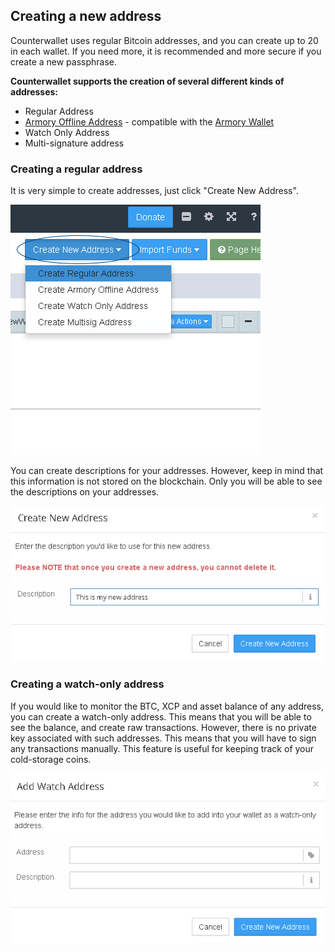Creating a new address
---------------------------

Counterwallet uses regular Bitcoin addresses, and you can create up to 20 in each wallet. If you need more, it is recommended and more secure if you create a new passphrase. 

**Counterwallet supports the creation of several different kinds of addresses:**

- Regular Address 
- [Armory Offline Address](create_armory_address.md) - compatible with the [Armory Wallet](https://bitcoinarmory.com/)
- Watch Only Address 
- Multi-signature address

### Creating a regular address

It is very simple to create addresses, just click "Create New Address".

![](/_images/create_addresses1.png)

You can create descriptions for your addresses. However, keep in mind that this information is not stored on the blockchain. Only you will be able to see the descriptions on your addresses.

![](/_images/create_addresses2.png)

### Creating a watch-only address

If you would like to monitor the BTC, XCP and asset balance of any address, you can create a watch-only address. This means that you will be able to see the balance, and create raw transactions. However, there is no private key associated with such addresses. This means that you will have to sign any transactions manually. This feature is useful for keeping track of your cold-storage coins.

![](/_images/create_addresses3.png)
